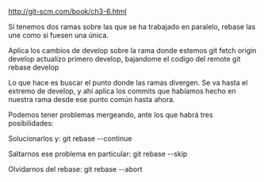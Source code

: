 http://git-scm.com/book/ch3-6.html

Si tenemos dos ramas sobre las que se ha trabajado en paralelo, rebase las une como si fuesen una única.

Aplica los cambios de develop sobre la rama donde estemos 
  git fetch origin develop
    actualizo primero develop, bajandome el codigo del remote
  git rebase develop   

Lo que hace es buscar el punto donde las ramas divergen.
Se va hasta el extremo de develop, y ahí aplica los commits que habíamos hecho en nuestra rama desde ese punto común hasta ahora.


Podemos tener problemas mergeando, ante los que habrá tres posibilidades:

  Solucionarlos y: git rebase --continue

  Saltarnos ese problema en particular: git rebase --skip

  Olvidarnos del rebase: git rebase --abort
